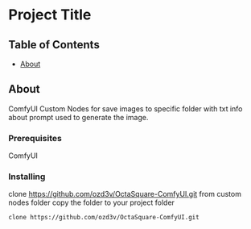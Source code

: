 # Project Title

## Table of Contents

- [About](#about)


## About <a name = "about"></a>

ComfyUI Custom Nodes for save images to specific folder with txt info about prompt used to generate the image.

### Prerequisites

ComfyUI


### Installing

clone https://github.com/ozd3v/OctaSquare-ComfyUI.git 
from custom nodes folder copy the folder to your project folder

```
clone https://github.com/ozd3v/OctaSquare-ComfyUI.git 
```
